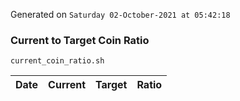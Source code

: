 Generated on `Saturday 02-October-2021 at 05:42:18`

### Current to Target Coin Ratio
`current_coin_ratio.sh`

Date|Current|Target|Ratio
---|---|---|---

